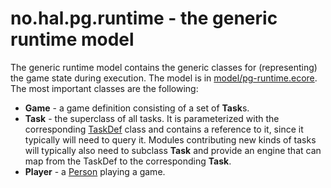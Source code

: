 # no.hal.pg.runtime - the generic runtime model

The generic runtime model contains the generic classes for (representing) the game state during execution. The model is in [model/pg-runtime.ecore](model/pg-runtime.ecore). The most important classes are the following:

* <a name="Game">**Game**</a> - a game definition consisting of a set of **Task**s.
* <a name="Task">**Task**</a> - the superclass of all tasks. It is parameterized with the corresponding [TaskDef](../no.hal.pg.model/#TaskDef) class and contains a reference to it, since it typically will need to query it. Modules contributing new kinds of tasks will typically also need to subclass **Task** and provide an engine that can map from the TaskDef to the corresponding **Task**.
* <a name="Player">**Player**</a> - a [Person](../no.hal.pg.arc/#Person) playing a game.
